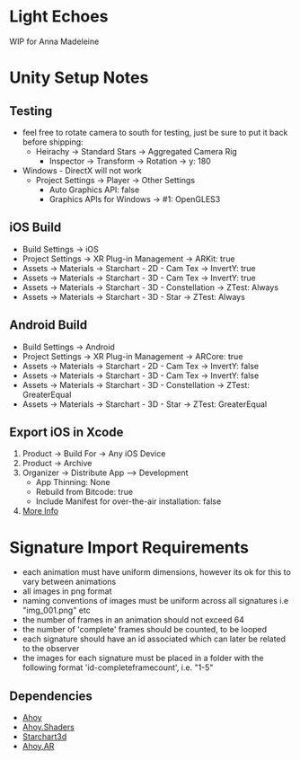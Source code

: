 # Light Echoes
WIP for Anna Madeleine

# Unity Setup Notes

## Testing
- feel free to rotate camera to south for testing, just be sure to put it back before shipping:
	- Heirachy -> Standard Stars -> Aggregated Camera Rig
		- Inspector -> Transform -> Rotation -> y: 180
- Windows - DirectX will not work
	- Project Settings -> Player -> Other Settings
		- Auto Graphics API: false
		- Graphics APIs for Windows -> #1: OpenGLES3
						

## iOS Build
- Build Settings -> iOS
- Project Settings -> XR Plug-in Management -> ARKit: true
- Assets -> Materials -> Starchart - 2D - Cam Tex -> InvertY: true
- Assets -> Materials -> Starchart - 3D - Cam Tex -> InvertY: true
- Assets -> Materials -> Starchart - 3D - Constellation -> ZTest: Always
- Assets -> Materials -> Starchart - 3D - Star -> ZTest: Always

## Android Build
- Build Settings -> Android
- Project Settings -> XR Plug-in Management -> ARCore: true
- Assets -> Materials -> Starchart - 2D - Cam Tex -> InvertY: false
- Assets -> Materials -> Starchart - 3D - Cam Tex -> InvertY: false
- Assets -> Materials -> Starchart - 3D - Constellation -> ZTest: GreaterEqual
- Assets -> Materials -> Starchart - 3D - Star -> ZTest: GreaterEqual

## Export iOS in Xcode
1. Product -> Build For -> Any iOS Device
1. Product -> Archive
1. Organizer -> Distribute App --> Development
	- App Thinning: None
	- Rebuild from Bitcode: true
	- Include Manifest for over-the-air installation: false
1. [More Info](https://wiki.genexus.com/commwiki/servlet/wiki?34616,HowTo%3A+Create+an+.ipa+file+from+XCode)

# Signature Import Requirements

- each animation must have uniform dimensions, however its ok for this to vary between animations
- all images in png format
- naming conventions of images must be uniform across all signatures i.e "img_001.png" etc
- the number of frames in an animation should not exceed 64
- the number of 'complete' frames should be counted, to be looped
- each signature should have an id associated which can later be related to the observer
- the images for each signature must be placed in a folder with the following format 'id-completeframecount', i.e. "1-5"

## Dependencies
- [Ahoy](https://github.com/mrchantey/ahoy.unity/raw/master/Package-Builds/Ahoy.unitypackage)
- [Ahoy.Shaders](https://github.com/mrchantey/ahoy.unity/raw/master/Package-Builds/Ahoy.Shaders.unitypackage)
- [Starchart3d](https://github.com/mrchantey/starchart3d/raw/master/starchart3d.unitypackage)
- [Ahoy.AR](https://github.com/mrchantey/ahoy.unity/raw/master/Package-Builds/Ahoy.AR.unitypackage)
